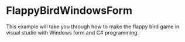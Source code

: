 # FlappyBirdWindowsForm



This example will take you through how to make the flappy bird game in visual studio with Windows form and C# programming. 



